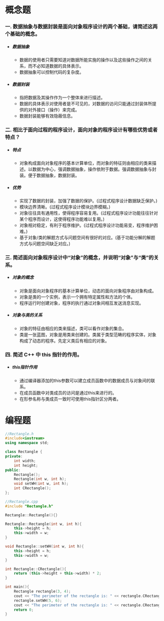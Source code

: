 # 概念题

### 一. 数据抽象与数据封装是面向对象程序设计的两个基础，请简述这两个基础的概念。 

* ##### 数据抽象

    * 数据的使用者只需要知道对数据所能实施的操作以及这些操作之间的关系，而不必知道数据的具体表示。
    * 数据抽象可以控制代码的复杂度。

* ##### 数据封装

    * 指把数据及其操作作为一个整体来进行描述。
    * 数据的具体表示对使用者是不可见的，对数据的访问只能通过封装体所提供的对外接口（操作）来完成。
    * 数据封装能够有效隐蔽信息。

### 二. 相比于面向过程的程序设计，面向对象的程序设计有哪些优势或者特点？ 

* ##### 特点

    * 对象构成面向对象程序的基本计算单位，而对象的特征则由相应的类来描述。以数据为中心，强调数据抽象，操作依附于数据。强调数据抽象与封装。便于数据抽象，数据封装。

* ##### 优势

    * 实现了数据的封装，加强了数据的保护。(过程式程序设计数据缺乏保护。)
    * 模块边界清晰。(过程式程序设计模块边界模糊。)
    * 对象往往具有通用性，使得程序容易复用。(过程式程序设计功能往往针对某个程序而设计，这使得程序功能难以复用。)
    * 对象相对稳定，有利于程序维护。(过程式程序设计功能易变，程序维护困难。)
    * 基于对象/类的解题方式与问题空间有很好的对应。(基于功能分解的解题方式与问题空间缺乏对应。)

### 三. 简述面向对象程序设计中“对象”的概念，并说明“对象”与“类”的关系。 

* ##### 对象的概念

    * 对象是面向对象程序的基本计算单位，动态的面向对象程序由对象构成。
    * 对象是类的一个实例，表示一个拥有特定属性和方法的个体。
    * 程序运行时创建对象，程序的执行通过对象间相互发送消息实现。

* ##### 对象与类的关系

    * 对象的特征由相应的类来描述，类可以看作对象的集合。
    * 类是一张蓝图，对象是用类来创建的。类属于类型范畴的程序实体，对象构成了动态的程序。先定义类后有相应的对象。

### 四. 简述 C++ 中 this 指针的作用。 

* ##### this指针作用

    * 通过编译器添加的this参数可以建立成员函数中的数据成员与对象间的联系。
    * 在成员函数中对类成员的访问是通过this来进行的。
    * 在形参名称与类成员一致时可使用this指针区分两者。



# 编程题

```cpp
//Rectangle.h
#include<iostream>
using namespace std;

class Rectangle {
private:
    int width;
    int height;
public:
    Rectangle();
    Rectangle(int w, int h);
    void setWH(int w, int h);
    int CRectangle();
};
```

```cpp
//Rectangle.cpp
#include "Rectangle.h"

Rectangle::Rectangle(){}

Rectangle::Rectangle(int w, int h){
    this->height = h;
    this->width = w;
}

void Rectangle::setWH(int w, int h){
    this->height = h;
    this->width = w;
}

int Rectangle::CRectangle(){
    return (this->height + this->width) * 2;
}

int main(){
    Rectangle rectangle(3, 4);
    cout << "The perimeter of the rectangle is: " << rectangle.CRectangle() << endl;
    rectangle.setWH(5, 6);
    cout << "The perimeter of the rectangle is: " << rectangle.CRectangle() << endl;
    return 0;
}

```

